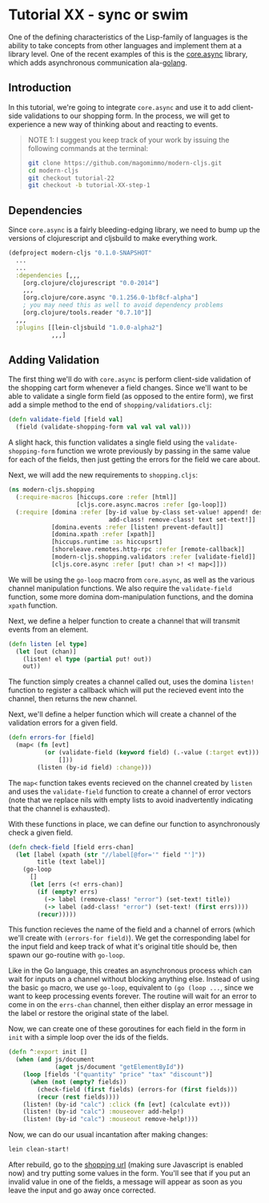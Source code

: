 # Tutorial XX - sync or swim

One of the defining characteristics of the Lisp-family of languages is the
ability to take concepts from other languages and implement them at a library
level.  One of the recent examples of this is the [core.async][1] library, which
adds asynchronous communication ala-[golang][2].

## Introduction

In this tutorial, we're going to integrate `core.async` and use it to add
client-side validations to our shopping form.  In the process, we will get to
experience a new way of thinking about and reacting to events.

> NOTE 1: I suggest you keep track of your work by issuing the
> following commands at the terminal:
>
> ```bash
> git clone https://github.com/magomimmo/modern-cljs.git
> cd modern-cljs
> git checkout tutorial-22
> git checkout -b tutorial-XX-step-1
> ```

## Dependencies

Since `core.async` is a fairly bleeding-edging library, we need to bump up the
versions of clojurescript and cljsbuild to make everything work.

```clj
(defproject modern-cljs "0.1.0-SNAPSHOT"
  ...
  ...
  :dependencies [,,,
    [org.clojure/clojurescript "0.0-2014"]
    ,,,
    [org.clojure/core.async "0.1.256.0-1bf8cf-alpha"]
    ; you may need this as well to avoid dependency problems
    [org.clojure/tools.reader "0.7.10"]]
  ,,,
  :plugins [[lein-cljsbuild "1.0.0-alpha2"]
            ,,,]
```

## Adding Validation

The first thing we'll do with `core.async` is perform client-side validation of
the shopping cart form whenever a field changes.  Since we'll want to be able to
validate a single form field (as opposed to the entire form), we first add a
simple method to the end of `shopping/validatiors.clj`:

```clojure
(defn validate-field [field val]
  (field (validate-shopping-form val val val val)))
```

A slight hack, this function validates a single field using the
`validate-shopping-form` function we wrote previously by passing in the same
value for each of the fields, then just getting the errors for the field we care
about.

Next, we will add the new requirements to `shopping.cljs`:

```clojure
(ns modern-cljs.shopping
  (:require-macros [hiccups.core :refer [html]]
                   [cljs.core.async.macros :refer [go-loop]])
  (:require [domina :refer [by-id value by-class set-value! append! destroy!
                            add-class! remove-class! text set-text!]]
            [domina.events :refer [listen! prevent-default]]
            [domina.xpath :refer [xpath]]
            [hiccups.runtime :as hiccupsrt]
            [shoreleave.remotes.http-rpc :refer [remote-callback]]
            [modern-cljs.shopping.validators :refer [validate-field]]
            [cljs.core.async :refer [put! chan >! <! map<]]))
```

We will be using the `go-loop` macro from `core.async`, as well as the various
channel manipulation functions.  We also require the `validate-field`
function, some more domina dom-manipulation functions, and the domina `xpath`
function.

Next, we define a helper function to create a channel that will transmit events
from an element.

```clojure
(defn listen [el type]
  (let [out (chan)]
    (listen! el type (partial put! out))
    out))
```

The function simply creates a channel called out, uses the domina `listen!`
function to register a callback which will put the recieved event into the
channel, then returns the new channel.

Next, we'll define a helper function which will create a channel of the
validation errors for a given field.

```clojure
(defn errors-for [field]
  (map< (fn [evt]
          (or (validate-field (keyword field) (.-value (:target evt)))
              []))
        (listen (by-id field) :change)))
```

The `map<` function takes events recieved on the channel created by `listen`
and uses the `validate-field` function to create a channel of error vectors
(note that we replace nils with empty lists to avoid inadvertently indicating
that the channel is exhausted).

With these functions in place, we can define our function to asynchronously check
a given field.

```clojure
(defn check-field [field errs-chan]
  (let [label (xpath (str "//label[@for='" field "']"))
        title (text label)]
    (go-loop
      []
      (let [errs (<! errs-chan)]
        (if (empty? errs)
          (-> label (remove-class! "error") (set-text! title))
          (-> label (add-class! "error") (set-text! (first errs))))
        (recur)))))
```

This function recieves the name of the field and a channel of errors (which
we'll create with `(errors-for field)`).  We get the corresponding label for the
input field and keep track of what it's original title should be, then spawn our
go-routine with `go-loop`.

Like in the Go language, this creates an asynchronous process which can wait for
inputs on a channel without blocking anything else.  Instead of using the basic
`go` macro, we use `go-loop`, equivalent to `(go (loop ...`, since we want to
keep processing events forever.  The routine will wait for an error to come in
on the `errs-chan` channel, then either display an error message in the label or
restore the original state of the label.

Now, we can create one of these goroutines for each field in the form in `init`
with a simple loop over the ids of the fields.

```clojure
(defn ^:export init []
  (when (and js/document
             (aget js/document "getElementById"))
    (loop [fields '("quantity" "price" "tax" "discount")]
      (when (not (empty? fields))
        (check-field (first fields) (errors-for (first fields)))
        (recur (rest fields))))
    (listen! (by-id "calc") :click (fn [evt] (calculate evt)))
    (listen! (by-id "calc") :mouseover add-help!)
    (listen! (by-id "calc") :mouseout remove-help!)))
```

Now, we can do our usual incantation after making changes:

```bash
lein clean-start!
```

After rebuild, go to the [shopping url][3] (making sure Javascript is enabled
now) and try putting some values in the form.  You'll see that if you put an
invalid value in one of the fields, a message will appear as soon as you leave
the input and go away once corrected.

[1]: http://clojure.github.io/core.async/
[2]: http://golang.org/
[3]: http://localhost:3000/shopping.html
